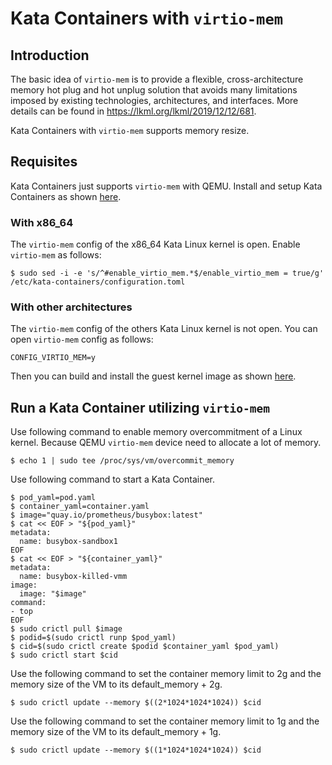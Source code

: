 # Kata Containers with `virtio-mem`

## Introduction

The basic idea of `virtio-mem` is to provide a flexible, cross-architecture memory hot plug and hot unplug solution that avoids many limitations imposed by existing technologies, architectures, and interfaces.
More details can be found in https://lkml.org/lkml/2019/12/12/681.

Kata Containers with `virtio-mem` supports memory resize.

## Requisites

Kata Containers just supports `virtio-mem` with QEMU.
Install and setup Kata Containers as shown [here](../install/README.md).

### With x86_64
The `virtio-mem` config of the x86_64 Kata Linux kernel is open.
Enable `virtio-mem` as follows:
```
$ sudo sed -i -e 's/^#enable_virtio_mem.*$/enable_virtio_mem = true/g' /etc/kata-containers/configuration.toml
```

### With other architectures
The `virtio-mem` config of the others Kata Linux kernel is not open.
You can open `virtio-mem` config as follows:
```
CONFIG_VIRTIO_MEM=y
```
Then you can build and install the guest kernel image as shown [here](../../tools/packaging/kernel/README.md#build-kata-containers-kernel).

## Run a Kata Container utilizing `virtio-mem`

Use following command to enable memory overcommitment of a Linux kernel.  Because QEMU `virtio-mem` device need to allocate a lot of memory.
```
$ echo 1 | sudo tee /proc/sys/vm/overcommit_memory
```

Use following command to start a Kata Container.
```
$ pod_yaml=pod.yaml
$ container_yaml=container.yaml
$ image="quay.io/prometheus/busybox:latest"
$ cat << EOF > "${pod_yaml}"
metadata:
  name: busybox-sandbox1
EOF
$ cat << EOF > "${container_yaml}"
metadata:
  name: busybox-killed-vmm
image:
  image: "$image"
command:
- top
EOF
$ sudo crictl pull $image
$ podid=$(sudo crictl runp $pod_yaml)
$ cid=$(sudo crictl create $podid $container_yaml $pod_yaml)
$ sudo crictl start $cid
```

Use the following command to set the container memory limit to 2g and the memory size of the VM to its default_memory + 2g.
```
$ sudo crictl update --memory $((2*1024*1024*1024)) $cid
```

Use the following command to set the container memory limit to 1g and the memory size of the VM to its default_memory + 1g.
```
$ sudo crictl update --memory $((1*1024*1024*1024)) $cid
```
